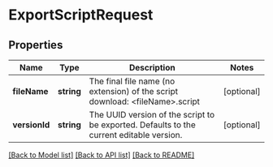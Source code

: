 # ExportScriptRequest

## Properties
Name | Type | Description | Notes
------------ | ------------- | ------------- | -------------
**fileName** | **string** | The final file name (no extension) of the script download: &lt;fileName&gt;.script | [optional] 
**versionId** | **string** | The UUID version of the script to be exported.  Defaults to the current editable version. | [optional] 

[[Back to Model list]](../README.md#documentation-for-models) [[Back to API list]](../README.md#documentation-for-api-endpoints) [[Back to README]](../README.md)


